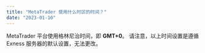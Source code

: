 ```yaml
---
title: "MetaTrader 使用什么时区的时间？"
date: "2023-01-10"
---
```


MetaTrader 平台使用格林尼治时间，即 **GMT+0**。 请注意，以上时间设置是遵循 Exness 服务器的默认设置，无法更改。
